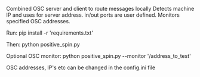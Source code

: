Combined OSC server and client to route messages locally
Detects machine IP and uses for server address. in/out ports are user defined.
Monitors specified OSC addresses.


Run:
pip install -r 'requirements.txt'

Then:
python positive_spin.py


Optional OSC monitor:
python positive_spin.py --monitor '/address_to_test'


OSC addresses, IP's etc can be changed in the config.ini file

